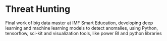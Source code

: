 # Threat Hunting

Final work of big data master at IMF Smart Education, developing deep learning and machine learning models to detect anomalies, using Python, tensorflow, sci-kit and visualization tools, like power BI and python libraries
